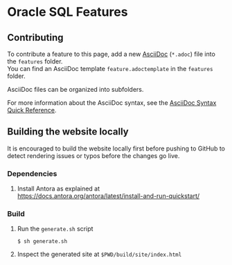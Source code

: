 # Oracle SQL Features

## Contributing

To contribute a feature to this page, add a new [AsciiDoc](https://asciidoc.org/) (`*.adoc`)
file into the `features` folder.  
You can find an AsciiDoc template `feature.adoctemplate` in the `features` folder.

AsciiDoc files can be organized into subfolders.

For more information about the AsciiDoc syntax, see the [AsciiDoc Syntax Quick Reference](https://docs.asciidoctor.org/asciidoc/latest/syntax-quick-reference/).

## Building the website locally

It is encouraged to build the website locally first before pushing to GitHub to
detect rendering issues or typos before the changes go live.

### Dependencies

1. Install Antora as explained at https://docs.antora.org/antora/latest/install-and-run-quickstart/

### Build

1. Run the `generate.sh` script
    ```shell
    $ sh generate.sh
    ```
1. Inspect the generated site at `$PWD/build/site/index.html`
